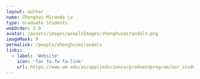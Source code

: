 ```yaml
---
layout: author
name: Zhonghui Miranda Lv
type: Graduate Students
webOrder: 3.0
avatar: /assets/images/peopleImages/zhonghuimirandalv.png
imageMask: 0
permalink: /people/zhonghuimirandalv
links:
  - label: 'Website'
    icon: 'fas fa-fw fa-link'
    url: https://www.wm.edu/as/appliedscience/graduateprogram/our_students/lv_z.php
---
```

